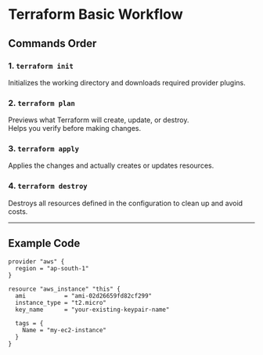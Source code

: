 # Terraform Basic Workflow

## Commands Order

### 1. `terraform init`
Initializes the working directory and downloads required provider plugins.

### 2. `terraform plan`
Previews what Terraform will create, update, or destroy.  
Helps you verify before making changes.

### 3. `terraform apply`
Applies the changes and actually creates or updates resources.

### 4. `terraform destroy`
Destroys all resources defined in the configuration to clean up and avoid costs.

---

## Example Code

```hcl
provider "aws" {
  region = "ap-south-1"
}

resource "aws_instance" "this" {
  ami           = "ami-02d26659fd82cf299"
  instance_type = "t2.micro"
  key_name      = "your-existing-keypair-name"

  tags = {
    Name = "my-ec2-instance"
  }
}

